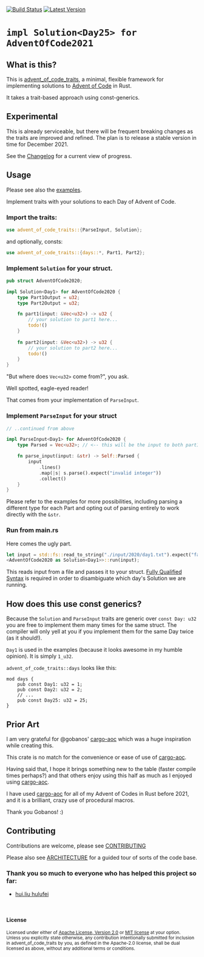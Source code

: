 [![Build Status][github-actions-badge]][github-actions] [![Latest Version][crates-io-badge]][crates-io]

# `impl Solution<Day25> for AdventOfCode2021`

## What is this?

This is [advent_of_code_traits][github], a minimal, flexible framework for implementing solutions to [Advent of Code] in Rust.

It takes a trait-based approach using const-generics.

## Experimental

This is already serviceable, but there will be frequent breaking changes as the traits are improved and refined.
The plan is to release a stable version in time for December 2021.

See the [Changelog](./CHANGELOG.md) for a current view of progress.

## Usage

Please see also the [examples](./examples/).

Implement traits with your solutions to each Day of Advent of Code.

### Import the traits:

```rust
use advent_of_code_traits::{ParseInput, Solution};
```
and optionally, consts:
```rust
use advent_of_code_traits::{days::*, Part1, Part2};
```

### Implement `Solution` for your struct.

```rust
pub struct AdventOfCode2020;

impl Solution<Day1> for AdventOfCode2020 {
    type Part1Output = u32;
    type Part2Output = u32;

    fn part1(input: &Vec<u32>) -> u32 {
        // your solution to part1 here...
        todo!()
    }
    
    fn part2(input: &Vec<u32>) -> u32 {
        // your solution to part2 here...
        todo!()
    }
}
```

"But where does `Vec<u32>` come from?", you ask.

Well spotted, eagle-eyed reader!

That comes from your implementation of `ParseInput`.

### Implement `ParseInput` for your struct

```rust
// ..continued from above

impl ParseInput<Day1> for AdventOfCode2020 {
    type Parsed = Vec<u32>; // <-- this will be the input to both part1 and part2 for Solution<Day1>

    fn parse_input(input: &str) -> Self::Parsed {
        input
            .lines()
            .map(|s| s.parse().expect("invalid integer"))
            .collect()
    }
}
```

Please refer to the examples for more possibilities,
including parsing a different type for each Part and opting out of parsing entirely to work directly with the `&str`.

### Run from main.rs

Here comes the ugly part.
```rust
let input = std::fs::read_to_string("./input/2020/day1.txt").expect("failed to read input");
<AdventOfCode2020 as Solution<Day1>>::run(input);
```
This reads input from a file and passes it to your struct.
[Fully Qualified Syntax]
is required in order to disambiguate which day's Solution we are running.

## How does this use const generics?

Because the `Solution` and `ParseInput` traits are generic over `const Day: u32` you are free to implement them many times for the same struct.
The compiler will only yell at you if you implement them for the same Day twice (as it should!).

`Day1` is used in the examples (because it looks awesome in my humble opinion). It is simply `1_u32`.

`advent_of_code_traits::days` looks like this:

```
mod days {
    pub const Day1: u32 = 1;
    pub const Day2: u32 = 2;
    // ...
    pub const Day25: u32 = 25;
}
```

## Prior Art

I am very grateful for @gobanos' [cargo-aoc] which was a huge inspiration while creating this.

This crate is no match for the convenience or ease of use of [cargo-aoc].

Having said that, I hope it brings something new to the table (faster compile times perhaps?) and that others enjoy using this half as much as I enjoyed using [cargo-aoc].

I have used [cargo-aoc] for all of my Advent of Codes in Rust before 2021, and it is a brilliant, crazy use of procedural macros.

Thank you Gobanos! :)

## Contributing

Contributions are welcome, please see [CONTRIBUTING](./CONTRIBUTING.md)

Please also see [ARCHITECTURE](./ARCHITECTURE.md) for a guided tour of sorts of the code base.

### Thank you so much to everyone who has helped this project so far:

* [hui.liu hulufei](https://github.com/hulufei)

<br>

#### License

<sup>
Licensed under either of <a href="LICENSE-APACHE">Apache License, Version
2.0</a> or <a href="LICENSE-MIT">MIT license</a> at your option.
</sup>

<br>

<sub>
Unless you explicitly state otherwise, any contribution intentionally submitted
for inclusion in advent_of_code_traits by you, as defined in the Apache-2.0 license, shall be
dual licensed as above, without any additional terms or conditions.
</sub>

[crates-io]: https://crates.io/crates/advent_of_code_traits
[crates-io-badge]: https://img.shields.io/crates/v/advent_of_code_traits

[github]: https://github.com/drmason13/advent_of_code_traits
[github-actions]: https://github.com/drmason13/advent_of_code_traits/actions
[github-actions-badge]: https://github.com/drmason13/advent_of_code_traits/actions/workflows/github-actions.yml/badge.svg

[Advent of Code]: https://adventofcode.com
[Fully Qualified Syntax]: https://doc.rust-lang.org/book/ch19-03-advanced-traits.html#fully-qualified-syntax-for-disambiguation-calling-methods-with-the-same-name
[cargo-aoc]: https://github.com/gobanos/cargo-aoc

